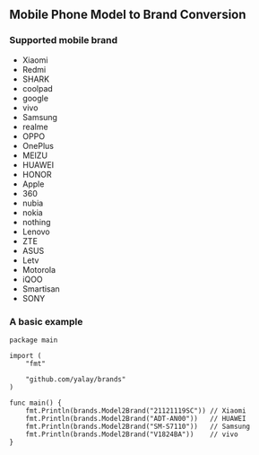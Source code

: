 ## Mobile Phone Model to Brand Conversion
### Supported mobile brand
 - Xiaomi
 - Redmi
 - SHARK
 - coolpad
 - google
 - vivo
 - Samsung
 - realme
 - OPPO
 - OnePlus
 - MEIZU
 - HUAWEI
 - HONOR
 - Apple
 - 360
 - nubia
 - nokia
 - nothing
 - Lenovo
 - ZTE
 - ASUS
 - Letv
 - Motorola
 - iQOO
 - Smartisan
 - SONY

### A basic example
```
package main

import (
	"fmt"

	"github.com/yalay/brands"
)

func main() {
	fmt.Println(brands.Model2Brand("21121119SC")) // Xiaomi
	fmt.Println(brands.Model2Brand("ADT-AN00"))   // HUAWEI
	fmt.Println(brands.Model2Brand("SM-S7110"))   // Samsung
	fmt.Println(brands.Model2Brand("V1824BA"))    // vivo
}
```
